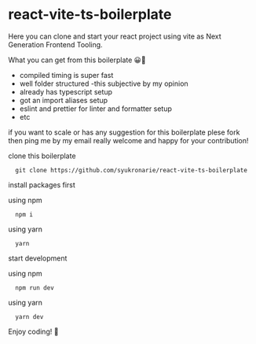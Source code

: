 # react-vite-ts-boilerplate

Here you can clone and start your react project using vite as Next Generation Frontend Tooling.

What you can get from this boilerplate 😀🥳
  * compiled timing is super fast
  * well folder structured -this subjective by my opinion
  * already has typescript setup
  * got an import aliases setup
  * eslint and prettier for linter and formatter setup
  * etc

if you want to scale or has any suggestion for this boilerplate plese fork then ping me by my email
really welcome and happy for your contribution!

clone this boilerplate

```
  git clone https://github.com/syukronarie/react-vite-ts-boilerplate
```

install packages first

using npm
```
  npm i
```

using yarn
```
  yarn
```

start development

using npm
```
  npm run dev
```

using yarn
```
  yarn dev
```

Enjoy coding! 🥳

